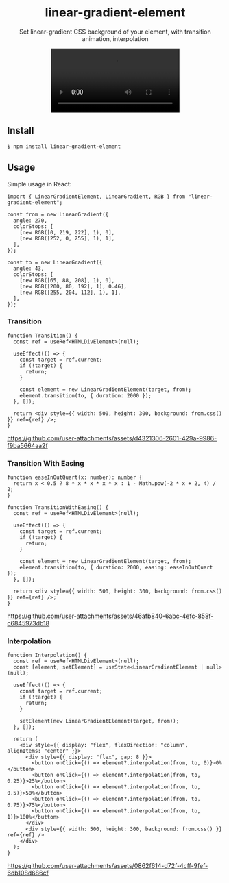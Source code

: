 <div align="center">
  <h1>linear-gradient-element</h1>
  <p>Set linear-gradient CSS background of your element, with transition animation, interpolation</p>
  <video src="https://github.com/user-attachments/assets/4370b37d-32c0-4b12-8889-50f3633f9660">
</div>

## Install

```
$ npm install linear-gradient-element
```

## Usage

Simple usage in React:

```tsx
import { LinearGradientElement, LinearGradient, RGB } from "linear-gradient-element";
```

```tsx
const from = new LinearGradient({
  angle: 270,
  colorStops: [
    [new RGB([0, 219, 222], 1), 0],
    [new RGB([252, 0, 255], 1), 1],
  ],
});

const to = new LinearGradient({
  angle: 43,
  colorStops: [
    [new RGB([65, 88, 208], 1), 0],
    [new RGB([200, 80, 192], 1), 0.46],
    [new RGB([255, 204, 112], 1), 1],
  ],
});
```

### Transition

```tsx
function Transition() {
  const ref = useRef<HTMLDivElement>(null);

  useEffect(() => {
    const target = ref.current;
    if (!target) {
      return;
    }

    const element = new LinearGradientElement(target, from);
    element.transition(to, { duration: 2000 });
  }, []);

  return <div style={{ width: 500, height: 300, background: from.css() }} ref={ref} />;
}
```

https://github.com/user-attachments/assets/d4321306-2601-429a-9986-f9ba5664aa2f

### Transition With Easing

```tsx
function easeInOutQuart(x: number): number {
  return x < 0.5 ? 8 * x * x * x * x : 1 - Math.pow(-2 * x + 2, 4) / 2;
}

function TransitionWithEasing() {
  const ref = useRef<HTMLDivElement>(null);

  useEffect(() => {
    const target = ref.current;
    if (!target) {
      return;
    }

    const element = new LinearGradientElement(target, from);
    element.transition(to, { duration: 2000, easing: easeInOutQuart });
  }, []);

  return <div style={{ width: 500, height: 300, background: from.css() }} ref={ref} />;
}
```

https://github.com/user-attachments/assets/46afb840-6abc-4efc-858f-c6845973db18

### Interpolation

```tsx
function Interpolation() {
  const ref = useRef<HTMLDivElement>(null);
  const [element, setElement] = useState<LinearGradientElement | null>(null);

  useEffect(() => {
    const target = ref.current;
    if (!target) {
      return;
    }

    setElement(new LinearGradientElement(target, from));
  }, []);

  return (
    <div style={{ display: "flex", flexDirection: "column", alignItems: "center" }}>
      <div style={{ display: "flex", gap: 8 }}>
        <button onClick={() => element?.interpolation(from, to, 0)}>0%</button>
        <button onClick={() => element?.interpolation(from, to, 0.25)}>25%</button>
        <button onClick={() => element?.interpolation(from, to, 0.5)}>50%</button>
        <button onClick={() => element?.interpolation(from, to, 0.75)}>75%</button>
        <button onClick={() => element?.interpolation(from, to, 1)}>100%</button>
      </div>
      <div style={{ width: 500, height: 300, background: from.css() }} ref={ref} />
    </div>
  );
}
```

https://github.com/user-attachments/assets/0862f614-d72f-4cff-9fef-6db108d686cf
